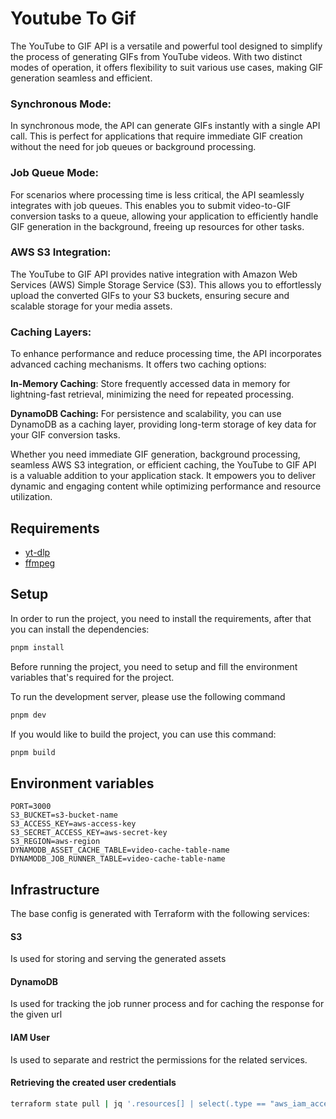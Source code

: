 # Youtube To Gif

The YouTube to GIF API is a versatile and powerful tool designed to simplify the process of generating GIFs
from YouTube videos. With two distinct modes of operation, it offers flexibility to suit various use cases,
making GIF generation seamless and efficient.

### Synchronous Mode:

In synchronous mode, the API can generate GIFs instantly with a single API call.
This is perfect for applications that require immediate GIF creation without the need for job queues or
background processing.

### Job Queue Mode:

For scenarios where processing time is less critical, the API seamlessly integrates with job queues.
This enables you to submit video-to-GIF conversion tasks to a queue, allowing your application to efficiently
handle GIF generation in the background, freeing up resources for other tasks.

### AWS S3 Integration:

The YouTube to GIF API provides native integration with Amazon Web Services (AWS) Simple Storage Service (S3).
This allows you to effortlessly upload the converted GIFs to your S3 buckets, ensuring secure and scalable storage
for your media assets.

### Caching Layers:

To enhance performance and reduce processing time, the API incorporates advanced caching mechanisms.
It offers two caching options:

**In-Memory Caching**: Store frequently accessed data in memory for lightning-fast retrieval, minimizing the need
for repeated processing.

**DynamoDB Caching:** For persistence and scalability, you can use DynamoDB as a caching layer, providing long-term
storage of key data for your GIF conversion tasks.

Whether you need immediate GIF generation, background processing, seamless AWS S3 integration, or efficient caching,
the YouTube to GIF API is a valuable addition to your application stack.
It empowers you to deliver dynamic and engaging content while optimizing performance and resource utilization.

## Requirements

- [yt-dlp](https://github.com/yt-dlp/yt-dlp)
- [ffmpeg](https://ffmpeg.org/)

## Setup

In order to run the project, you need to install the requirements, after that you can install the dependencies:

```bash
pnpm install
```

Before running the project, you need to setup and fill the environment variables that's required for the project.

To run the development server, please use the following command

```bash
pnpm dev
```

If you would like to build the project, you can use this command:

```bash
pnpm build
```

## Environment variables

```
PORT=3000
S3_BUCKET=s3-bucket-name
S3_ACCESS_KEY=aws-access-key
S3_SECRET_ACCESS_KEY=aws-secret-key
S3_REGION=aws-region
DYNAMODB_ASSET_CACHE_TABLE=video-cache-table-name
DYNAMODB_JOB_RUNNER_TABLE=video-cache-table-name
```

## Infrastructure

The base config is generated with Terraform with the following services:

#### S3

Is used for storing and serving the generated assets

#### DynamoDB

Is used for tracking the job runner process and for caching the response for the given url

#### IAM User

Is used to separate and restrict the permissions for the related services.

#### Retrieving the created user credentials

```bash
terraform state pull | jq '.resources[] | select(.type == "aws_iam_access_key") | .instances[0].attributes'
```
